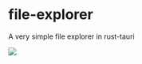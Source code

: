 # file-explorer
A very simple file explorer in rust-tauri

<a href="https://www.buymeacoffee.com/rdpsoft"><img src="https://img.buymeacoffee.com/button-api/?text=Buy me a coffee&emoji=&slug=rdpsoft&button_colour=BD5FFF&font_colour=ffffff&font_family=Poppins&outline_colour=000000&coffee_colour=FFDD00" /></a>
